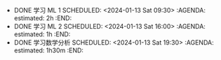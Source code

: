 - DONE 学习 ML 1
  SCHEDULED: <2024-01-13 Sat 09:30>
  :AGENDA:
  estimated: 2h
  :END:
- DONE 学习 ML 2
  SCHEDULED: <2024-01-13 Sat 16:00>
  :AGENDA:
  estimated: 1h
  :END:
- DONE 学习数学分析
  SCHEDULED: <2024-01-13 Sat 19:30>
  :AGENDA:
  estimated: 1h30m
  :END: